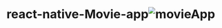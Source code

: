 # react-native-Movie-app![movieApp](https://user-images.githubusercontent.com/49982995/218557688-b33b26b3-d5ba-4c14-ac7d-139ef8e599c9.gif)

